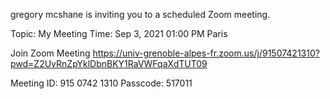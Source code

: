 gregory mcshane is inviting you to a scheduled Zoom meeting.

Topic: My Meeting
Time: Sep 3, 2021 01:00 PM Paris

Join Zoom Meeting
https://univ-grenoble-alpes-fr.zoom.us/j/91507421310?pwd=Z2UvRnZpYklDbnBKY1RaVWFqaXdTUT09

Meeting ID: 915 0742 1310
Passcode: 517011
